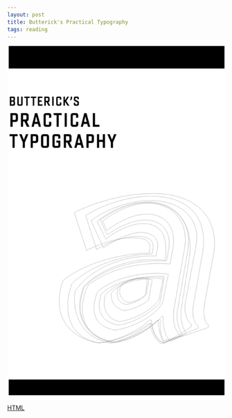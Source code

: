 ```yaml
---
layout: post
title: Butterick's Practical Typography
tags: reading
---
```


![typography](/assets/typography.png)

[HTML](http://practicaltypography.com/index.html#toc)


